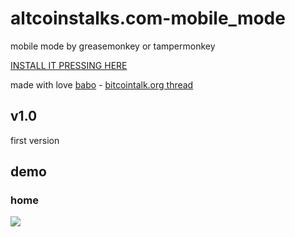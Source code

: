 # altcoinstalks.com-mobile_mode
mobile mode by greasemonkey or tampermonkey

[INSTALL IT PRESSING HERE](mobilemode.user.js)

made with love [babo](https://bitcointalk.org/index.php?action=profile;u=65636) - [bitcointalk.org thread](https://bitcointalk.org/index.php?topic=5513278.0)

v1.0
---
first version


## demo

### home
![](https://talkimg.com/images/2024/10/24/K6Lw2.png)
